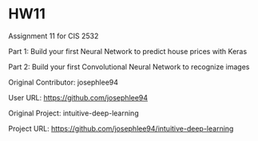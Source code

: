 # HW11

Assignment 11 for CIS 2532

Part 1: Build your first Neural Network to predict house prices with Keras

Part 2: Build your first Convolutional Neural Network to recognize images


Original Contributor: josephlee94

User URL: https://github.com/josephlee94

Original Project: intuitive-deep-learning

Project URL: https://github.com/josephlee94/intuitive-deep-learning

